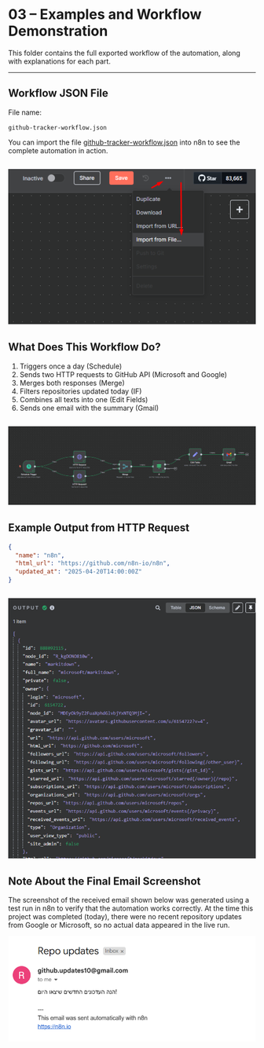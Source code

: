 # 03 – Examples and Workflow Demonstration

This folder contains the full exported workflow of the automation, along with explanations for each part.

---

## Workflow JSON File

File name:
```
github-tracker-workflow.json
```

You can import the file [github-tracker-workflow.json](./github-tracker-workflow.json) into n8n to see the complete automation in action.

![alt text](../images/import.from.json.png)
---

##  What Does This Workflow Do?

1. Triggers once a day (Schedule)
2. Sends two HTTP requests to GitHub API (Microsoft and Google)
3. Merges both responses (Merge)
4. Filters repositories updated today (IF)
5. Combines all texts into one (Edit Fields)
6. Sends one email with the summary (Gmail)

![alt text](../images/workflow2.png)
---

##  Example Output from HTTP Request

```json
{
  "name": "n8n",
  "html_url": "https://github.com/n8n-io/n8n",
  "updated_at": "2025-04-20T14:00:00Z"
}
```

![alt text](../images/json.output.png)
---


##  Note About the Final Email Screenshot

The screenshot of the received email shown below was generated using a test run in n8n to verify that the automation works correctly. At the time this project was completed (today), there were no recent repository updates from Google or Microsoft, so no actual data appeared in the live run.

![alt text](../images/gmail.message.png)
